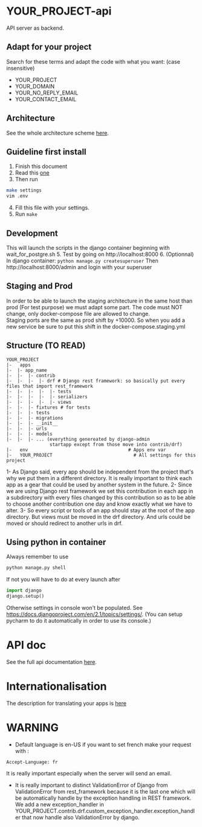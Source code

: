 # YOUR_PROJECT-api
API server as backend.


## Adapt for your project
Search for these terms and adapt the code with what you want: (case insensitive)
- YOUR_PROJECT
- YOUR_DOMAIN
- YOUR_NO_REPLY_EMAIL
- YOUR_CONTACT_EMAIL

## Architecture
See the whole architecture scheme [here](docs/architecture.md).


## Guideline first install
1. Finish this document
2. Read this [one](CONTRIBUTING.md)
3. Then run 
```bash
make settings
vim .env
```
4. Fill this file with your settings.
5. Run ```make```

## Development 
This will launch the scripts in the django container beginning with wait_for_postgre.sh
5. Test by going on http://localhost:8000
6. (Optionnal) In django container: ```python manage.py createsuperuser```
    Then http://localhost:8000/admin and login with your superuser
        
## Staging and Prod
In order to be able to launch the staging architecture in the same host than prod (For test purpose)
we must adapt some part. 
The code must NOT change, only docker-compose file are allowed to change.  
Staging ports are the same as prod shift by +10000. So when you add a new service be sure to put this shift in the 
docker-compose.staging.yml

## Structure (TO READ)
```
YOUR_PROJECT
|-   apps
|-  |- app_name
|-  |-  |- contrib
|-  |-  |-  |- drf # Django rest framework: so basically put every files that import rest_framework
|-  |-  |-  |-  |- tests
|-  |-  |-  |-  |- serializers
|-  |-  |-  |-  |- views
|-  |-  |- fixtures # for tests
|-  |-  |- tests
|-  |-  |- migrations 
|-  |-  |- __init__
|-  |-  |- urls
|-  |-  |- models
|-  |-  |- ... (everything genereated by django-admin 
                startapp except from those move into contrib/drf)
|-   env                                     # Apps env var
|-   YOUR_PROJECT                              # All settings for this project
```
1- As Django said, every app should be independent from the project that's why we put them in a different directory. It is really important to think each app as a gear that could be used by another system in the future.
2- Since we are using Django rest framework we set this contribution in each app in a subdirectory with every files changed by this contribution so as to be able to choose another contribution one day and know exactly what we have to alter.
3- So every script or tools of an app should stay at the root of the app directory.
But views must be moved in the drf directory. And urls could be moved or should redirect to another urls in drf.


## Using python in container
Always remember to use 
```bash
python manage.py shell
```
If not you will have to do at every launch after
```python
import django
django.setup()
```
Otherwise settings in console won't be populated.
See https://docs.djangoproject.com/en/2.1/topics/settings/.
(You can setup pycharm to do it automatically in order to use its console.)

# API doc
See the full api documentation [here](docs/api.md).

# Internationalisation
The description for translating your apps is [here](docs/internationalisation.md)

# WARNING
- Default language is en-US if you want to set french make your request with :
```
Accept-Language: fr
```
It is really important especially when the server will send an email.
- It is really important to distinct ValidationError of Django from ValidationError from rest_framework because it is the last one which will be automatically handle by the exception handling in REST framework. We add a new exception_handler in YOUR_PROJECT.contrib.drf.custom_exception_handler.exception_handler that now handle also ValidationError by django.